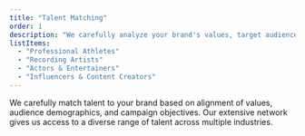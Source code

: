 ```yaml
---
title: "Talent Matching"
order: 1
description: "We carefully analyze your brand's values, target audience, and campaign goals to identify the perfect artist match. Our extensive network includes:"
listItems:
  - "Professional Athletes"
  - "Recording Artists"
  - "Actors & Entertainers"
  - "Influencers & Content Creators"
---
```


We carefully match talent to your brand based on alignment of values, audience demographics, and campaign objectives. Our extensive network gives us access to a diverse range of talent across multiple industries.
